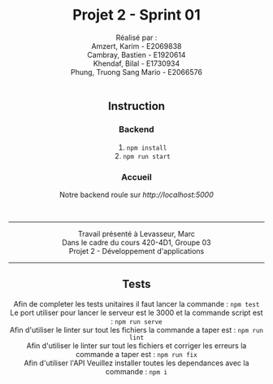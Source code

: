 

# <div style="text-align: center">Projet 2 - Sprint 01</div>

<div style="text-align: center;list-style-position: inside;">
Réalisé par :<br/>
Amzert, Karim - E2069838<br/>
Cambray, Bastien - E1920614<br/>
Khendaf, Bilal - E1730934<br/>
Phung, Truong Sang Mario - E2066576

<br/>
<br/>

## Instruction
### Backend

1. `npm install`
2. `npm run start`

### Accueil
Notre backend roule sur *http://localhost:5000*

<br/>
<hr/>
Travail présenté à Levasseur, Marc <br/>
Dans le cadre du cours 420-4D1, Groupe 03 <br/>
Projet 2 - Développement d'applications
<br/>
<hr/>

## Tests
Afin de completer les tests unitaires il faut lancer la commande : `npm test`<br/>
Le port utiliser pour lancer le serveur est le 3000 et la commande script est : `npm run serve` <br/>
Afin d'utiliser le linter sur tout les fichiers la commande a taper est : `npm run lint` <br/>
Afin d'utiliser le linter sur tout les fichiers et corriger les erreurs la commande a taper est : `npm run fix` <br/>
Afin d'utiliser l'API Veuillez installer toutes les dependances avec la commande : `npm i` <br/>

</div>

